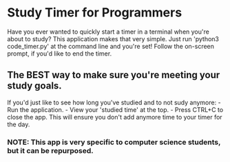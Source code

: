 ﻿# Study Timer for Programmers
Have you ever wanted to quickly start a timer in a terminal when you're about to study? This application makes that very simple.
Just run 'python3 code_timer.py' at the command line and you're set! Follow the on-screen prompt, if you'd like to end the timer.
## The BEST way to make sure you're meeting your study goals.
If you'd just like to see how long you've studied and to not sudy anymore:
    - Run the application.
    - View your 'studied time' at the top.
    - Press CTRL+C to close the app.
This will ensure you don't add anymore time to your timer for the day.
### NOTE: This app is very specific to computer science students, but it can be repurposed.

